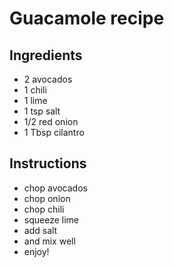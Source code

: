 # Guacamole recipe


## Ingredients

- 2 avocados
- 1 chili
- 1 lime
- 1 tsp salt
- 1/2 red onion
- 1 Tbsp cilantro


## Instructions

- chop avocados
- chop onion
- chop chili
- squeeze lime
- add salt
- and mix well
- enjoy!
